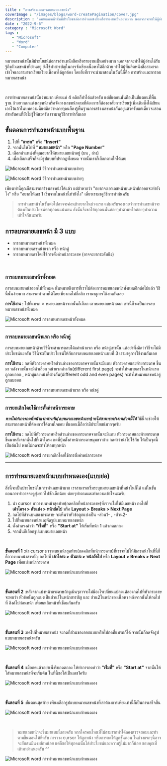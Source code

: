 ```yaml
---
title : "การสร้างและการลบหมายเลขหน้า"
coverImage : "/images/blogs/word-createPagination/cover.jpg"
description : "หมายเลขหน้านั้นมีประโยชน์ต่อการอ่านหนังสือหรือรายงานเป็นอย่างมาก นอกจากจะทำให้ผู้อ่านได้รับรู้ถึงตัวเลขหน้าที่อ่านอยู่ ยังใช้ทำสารบัญในการจัดเรียงเนื้อหาได้อีกด้วย ทำให้ผู้ที่ผลิตหนังสือสามารถเข้าใจและสามารถเรียบเรียงเนื้อหาได้ถูกต้อง โดยสิ่งที่เราจะนำมาสอนในวันนี้ก็คือ การสร้างและการลบหมายเลขหน้า"
date : "2022-9-6"
category : "Microsoft Word"
tags : 
   - "Microsoft"
   - "Word"
   - "Computer"
---
```


หมายเลขหน้านั้นมีประโยชน์ต่อการอ่านหนังสือหรือรายงานเป็นอย่างมาก นอกจากจะทำให้ผู้อ่านได้รับรู้ถึงตัวเลขหน้าที่อ่านอยู่ ยังใช้ทำสารบัญในการจัดเรียงเนื้อหาได้อีกด้วย ทำให้ผู้ที่ผลิตหนังสือสามารถเข้าใจและสามารถเรียบเรียงเนื้อหาได้ถูกต้อง โดยสิ่งที่เราจะนำมาสอนในวันนี้ก็คือ การสร้างและการลบหมายเลขหน้า

<br>

การทำหมายเลขหน้านั้นง่ายมาก เพียงแค่ 4 คลิกก็ทำได้แล้วครับ แต่ขั้นตอนนั้นถือเป็นขั้นตอนที่พื้นฐาน ถ้าอยากตกแต่งเลขหน้าหรือจัดวางเลขหน้าตามที่ต้องการก็ต้องอาศัยการเรียนรู้เพิ่มเติมซึ่งได้เขียนเอาไว้แล้วในบทความนี้แต่คิดว่าหลายๆคนก็คงรู้พื้นฐานการสร้างเลขหน้ากันอยู่แล้วครับแต่เดี๋ยวจะสอนสำหรับคนที่ยังไม่รู้ให้นะครับ เรามาดูวิธีการทำกันเลย

## ขั้นตอนการทำเลขหน้าแบบพื้นฐาน
1. ไปที่ **"แทรก"** หรือ **"Insert"** 
2. จากนั้นให้ไปที่ **"หมายเลขหน้า"** หรือ **"Page Number"**
3. เลือกตำแหน่งที่คุณอยากให้หมายเลขหน้าอยู่ (บน , ล่าง)
4. เมื่อเลือกเสร็จก็จะมีรูปแบบที่ปรากฏทั้งหมด จากนั้นเราก็เลือกตามใจได้เลย

![Microsoft word วิธีการทำเลขหน้าแบบง่ายๆ](/images/blogs/word-createPagination/1.jpg "เลือกตำแหน่งที่คุณอยากให้หมายเลขหน้าอยู่ (บน , ล่าง)") 

![Microsoft word วิธีการทำเลขหน้าแบบง่ายๆ](/images/blogs/word-createPagination/2.jpg "เลือกรูปแบบได้ตามที่ต้องการ") 

เพียงเท่านี้คุณก็สามารถสร้างเลขหน้าได้แล้ว แต่ถ้าหากว่า "อยากจะเอาเลขหน้าบนหน้าปกออกจะทำยังไง" หรือ "อยากให้เลข 1 เริ่มจากในหน้านี้ทำยังไง" เดี๋ยวเรามาดูวิธีการทำกันครับ

> การทำเลขหน้าในขั้นต่อไปอาจจะค่อนข้างยากในช่วงแรก แต่ผมรับรองเลยว่าการทำเลขหน้าจะต้องเป็นประโยชน์ต่อทุกคนแน่นอน ดังนั้นจึงขอให้ทุกคนนั้นค่อยๆทำตามหรือค่อยๆทำความเข้าใจกันนะครับ

## การลบหมายเลขหน้า มี 3 แบบ
   - การลบหมายเลขหน้าทั้งหมด
   - การลบหมายเลขหน้าแรก หรือ หน้าคู่
   - การลบหมายเลขโดยใช้การตั้งค่าหน้ากระดาษ (อาจจะยากระดับนึง)

<br>

### การลบหมายเลขหน้าทั้งหมด
การลบหมายหน้าออกไปทั้งหมด นั่นหมายถึงการที่เราไม่ต้องการหมายเลขหน้าทั้งหมดอีกต่อไปแล้ว วิธีนี้นั้นง่ายมาก สามารถทำตามได้โดยเพียงกดไม่กี่คลิก เรามาดูการใช้งานกันเลย

**การใช้งาน** : ไปที่แทรก > หมายเลขหน้าจากนั้นก็เลือก เอาหมายเลขหน้าออก เท่านี้ก็จะเป็นการลบหมายเลขหน้าทั้งหมด

![Microsoft word การลบหมายเลขหน้าทั้งหมด](/images/blogs/word-createPagination/3.jpg "การลบหมายหน้าออกไปทั้งหมด") 

---

### การลบหมายเลขหน้าแรก หรือ หน้าคู่
การลบหมายเลขหน้าด้วยวิธีนี้จะสามารถลบได้แค่หน้าแรก หรือ หน้าคู่เท่านั้น แต่อย่าพึ่งคิดว่าวิธีจะไม่มีประโยชน์นะครับ วิธีนี้จะเป็นประโยชน์ให้กับการลบหมายเลขหน้าแบบที่ 3 เรามาดูการใช้งานกันเลย

**การใช้งาน** : กดที่หัวกระดาษหรือส่วนล่างของกระดาษจากนั้นจะมีแถบ หัวกระดาษและท้ายกระดาษ ขึ้นมา หลังจากนั้นจะมีตัวเลือก หน้าแรกต่างกัน(different first page) จะทำให้หมายเลขในหน้าแรกถูกลบออก , หน้าคู่และหน้าคี่ต่างกัน(different odd and even pages) จะทำให้หมายเลขหน้าคู่ถูกลบออก

![Microsoft word การลบหมายเลขหน้าแรก หรือ หน้าคู่](/images/blogs/word-createPagination/4.jpg "การลบหมายเลขหน้าแรก หรือ หน้าคู่") 

---

### การยกเลิกโดยใช้การตั้งค่าหน้ากระดาษ
***หากไม่ทำการกดที่หน้าแรกต่างกัน(ลบหมายเลขหน้าแรก)จะไม่สามารถทำงานส่วนนี้ได้*** วิธีนี้จะช่วยให้สามารถลบหน้าที่ต้องการได้ตามใจชอบ ขั้นตอนนี้ถือว่ามีประโยชน์มากๆครับ

**การใช้งาน** : กดไปที่หัวกระดาษหรือส่วนล่างของกระดาษจากนั้นจะมีแถบ หัวกระดาษและท้ายกระดาษ ขึ้นมาหลังจากนั้นไปที่เค้าโครง กดที่ปุ่มตั้งค่าหน้ากระดาษมุมขวาล่าง กดคำว่านำไปใช้กับ ให้เป็นจุดนี้เป็นต้นไป หากไม่กดจะทำให้ลบทุกหน้า

![Microsoft word การยกเลิกโดยใช้การตั้งค่าหน้ากระดาษ](/images/blogs/word-createPagination/5.jpg "การยกเลิกโดยใช้การตั้งค่าหน้ากระดาษ") 

---

## การทำหมายเลขหน้าแบบกำหนดเอง(แบบย่อ)
สิ่งนี้จะเป็นประโยชน์ในการทำเลขหน้ามาก เราสามารถเริ่มระบุหมายเลขหน้าที่หน้าในก็ได้ แต่ในขั้นตอนการทำอาจจะดูยุ่งยากไปซักเล็กน้อย ค่อยๆทำตามและทำความเข้าใจนะครับ

1. นำ cursor มาวางบนหน้าสุดท้าย(กดคลิกที่หน้ากระดาษ)ที่เราจะไม่ให้มีเลขหน้า กดไปที่ **เค้าโครง > ตัวแบ่ง > หน้าถัดไป** หรือ **Layout > Breaks > Next Page**
2. กดไปที่ส่วนบนของกระดาษ จะเห็นว่าหัวข้อถูกแบ่งเป็น -ส่วน1- , -ส่วน2-
3. ไปที่หมายเลขหน้าและจัดรูปแบบหมายเลขหน้า
4. ตั้งค่าตรงคำว่า **"เริ่มที่"** หรือ **"Start at"** ให้เริ่มที่หน้า 1 แล้วกดตกลง
5. จากนั้นก็เลือกรูปแบบหมายเลขหน้า

<br>

**ขั้นตอนที่ 1** :นำ cursor มาวางบนหน้าสุดท้าย(กดคลิกที่หน้ากระดาษ)ที่เราจะไม่ให้มีเลขหน้าในที่นี้ก็คือวางบนหน้าสารบัญ กดไปที่ **เค้าโครง > ตัวแบ่ง > หน้าถัดไป** หรือ **Layout > Breaks > Next Page** เพื่อแบ่งหน้ากระดาษ

![Microsoft word การทำหมายเลขหน้าแบบกำหนดเอง](/images/blogs/word-createPagination/6.jpg "กดไปที่ เค้าโครง > ตัวแบ่ง > หน้าถัดไป")

<br>

**ขั้นตอนที่ 2** :หลังจากแบ่งหน้ากระดาษถ้าดูเผินๆอาจจะไม่มีอะไรเปลี่ยนแปลงแต่ลองกดไปที่หัวกระดาษจะพบว่า หัวข้อนั้นถูกแบ่งเป็นส่วน1ในหน้าสารบัญ และ ส่วน2ในหน้าของเนื้อหา หลังจากนั้นให้กดไปที่ ลิงค์ไปก่อนหน้า เพื่อยกเลิกหน้าที่เชื่อมกันครับ

![Microsoft word การทำหมายเลขหน้าแบบกำหนดเอง](/images/blogs/word-createPagination/7.jpg "จะเห็นว่าหัวข้อถูกแบ่งเป็น -ส่วน1- , -ส่วน2-")

<br>

**ขั้นตอนที่ 3** :กดไปที่หมายเลขหน้า จะกดที่ส่วนของออกแบบหรือไปกดที่แทรกก็ได้ จากนั้นก็กดจัดรูปแบบหมายเลขหน้าครับ

![Microsoft word การทำหมายเลขหน้าแบบกำหนดเอง](/images/blogs/word-createPagination/8.jpg "ไปที่หมายเลขหน้าและจัดรูปแบบหมายเลขหน้า")

<br>

**ขั้นตอนที่ 4** :เมื่อกดแล้วอย่าเพิ่งรีบกดตกลง ให้ทำการกดคำว่า **"เริ่มที่"** หรือ **"Start at"** จากนั้นให้ใส่หมายเลขหน้าที่จะเริ่มต้น ในที่นี้ขอใส่เป็นเลข1ครับ

![Microsoft word การทำหมายเลขหน้าแบบกำหนดเอง](/images/blogs/word-createPagination/9.jpg "ตั้งค่าตรงคำว่า 'เริ่มที่' ให้เริ่มที่หน้า 1 แล้วกดนำไปใช้กับ")

<br>

**ขั้นตอนที่ 5** :ขั้นตอนสุดท้าย เพียงเลือกรูปแบบหมายเลขหน้าที่เราต้องการเพียงเท่านี้ก็เป็นการเสร็จสิ้น

![Microsoft word การทำหมายเลขหน้าแบบกำหนดเอง](/images/blogs/word-createPagination/10.jpg "เลือกรูปแบบหมายเลขหน้า")

<br>

> หมายเลขหน้าจะขึ้นมาแบบนี้เลยครับ หากใครคนไหนที่ไม่สามารถทำได้ลองตรวจสอบและทำตามขึ้นตอนให้ดีครับ การวาง cursor ให้ถูกหน้า หรือการกดให้ถูกขั้นตอน ในช่วงแรกๆนี้อาจจะสับสนมึนงงสักหน่อย แต่ก็ขอให้ทุกคนนั้นได้ประโยชน์และความรู้ไม่มากก็น้อย ขอบคุณที่เข้ามาอ่านนะครับ ^^

![Microsoft word การทำหมายเลขหน้าแบบกำหนดเอง](/images/blogs/word-createPagination/11.jpg )

